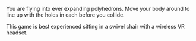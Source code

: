 You are flying into ever expanding polyhedrons. Move your body around to line up with the holes in each before you collide.

This game is best experienced sitting in a swivel chair with a wireless VR headset.